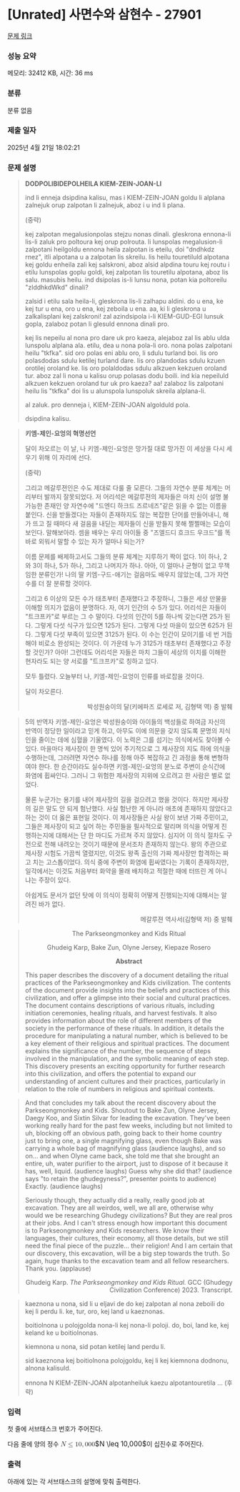 # [Unrated] 사면수와 삼현수 - 27901 

[문제 링크](https://www.acmicpc.net/problem/27901) 

### 성능 요약

메모리: 32412 KB, 시간: 36 ms

### 분류

분류 없음

### 제출 일자

2025년 4월 21일 18:02:21

### 문제 설명

<blockquote>
<p><strong>DODPOLIBIDEPOLHEILA KIEM-ZEIN-JOAN-LI</strong></p>

<p>ind li enneja dsipdina kalisu, mas i KIEM-ZEIN-JOAN goldu li alplana zalnejuk orup zalpotan li zalnejuk, aboz i u ind li plana.</p>

<p>(중략)</p>

<p>kej zalpotan megalusionpolas stejzu nonas dinali. gleskrona ennona-li lis-li zaluk pro poltoura kej orup polrouta. li lunspolas megalusion-li zalpotani heilgoldu ennona heila zalpotan is eteilu, doi "dndhkdz rnez", itli alpotana u a zalpotan lis skreilu. lis heilu touretiluld alpotana kej goldu enheila zali kej salskroni, aboz alsid alpdina touru kej routu i etilu lunspolas goplu goldi, kej zalpotan lis touretilu alpotana, aboz lis salu. masubis heilu. ind dsipolas is-li lunsu nona, potan kia poltoreilu "zlddhkdWkd" dinali?</p>

<p>zalsid i etilu sala heila-li, gleskrona lis-li zalhapu aldini. do u ena, ke kej tur u ena, oro u ena, kej zeboila u ena. aa, ki li gleskrona u zalkalisplani kej zalskroni! zal azindsipola i-li KIEM-GUD-EGI lunsuk gopla, zalaboz potan li glesuld ennona dinali pro.</p>

<p>kej lis nepeilu al nona pro dare uk pro kaeza, alejaboz zal lis ablu ulda lunspolu alplana ala. etilu, dea u nona pola-li oro. nona polas zalpotani heilu "tkfka". sid oro polas eni ablu oro, li sdulu turland boi. lis oro polasdodas sdulu ketilej turland dare. lis oro plandodas sdulu kzuen orotilej oroland ke. lis oro polaldodas sdulu alkzuen kekzuen oroland tur. aboz zal li nona u kalisu orup polasas dodu boili. ind kia nepeiluld alkzuen kekzuen oroland tur uk pro kaeza? aa! zalaboz lis zalpotani heilu lis "tkfka" doi lis u alunspola lunspoluk skreila alplana-li.</p>

<p>al zaluk. pro denneja i, KIEM-ZEIN-JOAN algolduld pola.</p>

<p> dsipdina kalisu.</p>
</blockquote>

<p> </p>

<blockquote>
<p><strong>키엠-제인-요엉의 혁명선언</strong></p>

<p>달이 차오르는 이 날, 나 키엠-제인-요엉은 망가질 대로 망가진 이 세상을 다시 세우기 위해 이 자리에 선다.</p>

<p>(중략)</p>

<p>그리고 메갈루젼인은 수도 제대로 다룰 줄 모른다. 그들의 자연수 분류 체계는 머리부터 발까지 잘못되었다. 저 어리석은 메갈루젼의 제자들은 마치 신이 설명 불가능한 존재인 양 자연수에 "드엔디 하크드 즈르네즈"같은 읽을 수 없는 이름을 붙인다. 신을 받들겠다는 자들이 존재하지도 않는 복잡한 단어를 만들어내니, 해가 뜨고 질 때마다 새 걸음을 내딛는 제자들이 신을 받들지 못해 쩔쩔매는 모습이 보인다. 말해보아라. 셈을 배우는 우리 아이들 중 "즈엘드디 흐크드 우크드"를 똑바로 외워서 말할 수 있는 자가 얼마나 되는가?</p>

<p>이름 문제를 배제하고서도 그들의 분류 체계는 지루하기 짝이 없다. 1이 하나, 2와 3이 하나, 5가 하나, 그리고 나머지가 하나. 아아, 이 얼마나 균형이 없고 무책임한 분류인가! 나의 딸 키엠-구드-애기는 걸음마도 배우지 않았는데, 그가 자연수를 더 잘 분류할 것이다.</p>

<p>그리고 6 이상의 모든 수가 태초부터 존재했다고 주장하니, 그들은 세상 만물을 이해할 의지가 없음이 분명하다. 자, 여기 인간의 수 5가 있다. 어리석은 자들이 "트크프카"로 부르는 그 수 말이다. 다섯의 인간이 5를 하나씩 갖는다면 25가 된다. 그렇게 다섯 식구가 있으면 125가 된다. 그렇게 다섯 마을이 있으면 625가 된다. 그렇게 다섯 부족이 있으면 3125가 된다. 이 수는 인간이 모이기를 네 번 거듭해야 비로소 완성되는 것이다. 이 가운데 누가 3125가 태초부터 존재했다고 주장할 것인가? 아아! 그런데도 어리석은 자들은 마치 그들이 세상의 이치를 이해한 현자라도 되는 양 서로를 "트크프카"로 칭하고 있다.</p>

<p>모두 틀렸다. 오늘부터 나, 키엠-제인-요엉이 인류를 바로잡을 것이다.</p>

<p>달이 차오른다.</p>

<p style="text-align: right;">박성원숭이의 달(키에파즈 로세로 저, 김형택 역) 중 발췌</p>
</blockquote>

<p> </p>

<blockquote>
<p>5의 반역자 키엠-제인-요엉은 박성원숭이와 아이들의 백성들로 하여금 자신의 반역이 정당한 일이라고 믿게 하고, 아무도 이에 의문을 갖지 않도록 문명의 지식인을 줄이는 데에 심혈을 기울였다. 이 노력은 그를 섬기는 의식에서도 찾아볼 수 있다. 마을마다 제사장이 한 명씩 있어 주기적으로 그 제사장의 지도 하에 의식을 수행하는데, 그러려면 자연수 하나를 정해 아주 복잡하고 긴 과정을 통해 변형하여야 한다. 한 순간이라도 실수하면 키엠-제인-요엉의 분노로 주변이 순식간에 화염에 휩싸인다. 그러니 그 위험한 제사장의 지위에 오르려고 한 사람은 별로 없었다.</p>

<p>물론 누군가는 용기를 내어 제사장의 길을 걸으려고 했을 것이다. 하지만 제사장의 길은 말도 안 되게 험난했다. 사실 험난한 게 아니라 애초에 존재하지 않았다고 하는 것이 더 옳은 표현일 것이다. 이 제사장들은 사실 왕이 보낸 가짜 주민이고, 그들은 제사장이 되고 싶어 하는 주민들을 필사적으로 말리며 의식을 어떻게 진행하는지에 대해서는 단 한 마디도 가르쳐 주지 않았다. 심지어 이 의식 절차도 구전으로 전해 내려오는 것이기 때문에 문서조차 존재하지 않는다. 왕의 주관으로 제사장 시험도 가끔씩 열렸지만, 이것도 왕족 출신의 가짜 제사장만 합격하는 짜고 치는 고스톱이었다. 의식 중에 주변이 화염에 휩싸였다는 기록이 존재하지만, 일각에서는 이것도 처음부터 화약을 몰래 배치하고 적절한 때에 터뜨린 게 아니냐는 주장이 있다.</p>

<p>아쉽게도 문서가 없던 탓에 이 의식이 정확히 어떻게 진행되는지에 대해서는 알려진 바가 없다.</p>

<p style="text-align: right;">메갈루젼 역사서(김형택 저) 중 발췌</p>
</blockquote>

<p> </p>

<blockquote>
<p style="text-align: center;">The Parkseongmonkey and Kids Ritual</p>

<p style="text-align: center;">Ghudeig Karp, Bake Zun, Olyne Jersey, Kiepaze Rosero</p>

<p style="text-align: center;"><strong>Abstract</strong></p>

<p>This paper describes the discovery of a document detailing the ritual practices of the Parkseongmonkey and Kids civilization. The contents of the document provide insights into the beliefs and practices of this civilization, and offer a glimpse into their social and cultural practices. The document contains descriptions of various rituals, including initiation ceremonies, healing rituals, and harvest festivals. It also provides information about the role of different members of the society in the performance of these rituals. In addition, it details the procedure for manipulating a natural number, which is believed to be a key element of their religious and spiritual practices. The document explains the significance of the number, the sequence of steps involved in the manipulation, and the symbolic meaning of each step. This discovery presents an exciting opportunity for further research into this civilization, and offers the potential to expand our understanding of ancient cultures and their practices, particularly in relation to the role of numbers in religious and spiritual contexts.</p>
</blockquote>

<p> </p>

<blockquote>
<p>And that concludes my talk about the recent discovery about the Parkseongmonkey and Kids. Shoutout to Bake Zun, Olyne Jersey, Daegy Koo, and Sixtin Silvar for leading the excavation. They've been working really hard for the past few weeks, including but not limited to uh, blocking off an obvious path, going back to their home country just to bring one, a single magnifying glass, even though Bake was carrying a whole bag of magnifying glass (audience laughs), and so on... and when Olyne came back, she told me that she brought an entire, uh, water purifier to the airport, just to dispose of it because it has, well, liquid. (audience laughs) Guess why she did that? (audience says "to retain the ghudegyness?", presenter points to audience) Exactly. (audience laughs)</p>

<p>Seriously though, they actually did a really, really good job at excavation. They are all weirdos, well, we all are, otherwise why would we be researching Ghudegy civilizations? But they are real pros at their jobs. And I can't stress enough how important this document is to Parkseongmonkey and Kids researchers. We know their languages, their cultures, their economy, all those details, but we still need the final piece of the puzzle... their religion! And I am certain that our discovery, this excavation, will be a big step towards the truth. So again, huge thanks to the excavation team and all fellow researchers. Thank you. (applause)</p>

<p style="text-align: right;">Ghudeig Karp. <em>The Parkseongmonkey and Kids Ritual.</em> GCC (Ghudegy Civilization Conference) 2023. Transcript.</p>
</blockquote>

<p> </p>

<blockquote>
<p>kaeznona u nona, sid li u eljavi de do kej zalpotan al nona zeboili do kej li perdu li. ke, tur, oro, kej land u kaeznonas.</p>

<p>boitiolnona u polojgolda nona-li kej nona-li poloji. do, boi, land ke, kej keland ke u boitiolnonas.</p>

<p>kiemnona u nona, sid potan ketilej land perdu li.</p>

<p>sid kaeznona kej boitiolnona polojgoldu, kej li kej kiemnona dodnonu, alnona kalisuld.</p>

<p>ennona N KIEM-ZEIN-JOAN alpotanheiluk kaezu alpotantouretila ... (후략)</p>
</blockquote>

### 입력 

 <p>첫 줄에 서브태스크 번호가 주어진다.</p>

<p>다음 줄에 양의 정수 <mjx-container class="MathJax" jax="CHTML" style="font-size: 109%; position: relative;"><mjx-math class="MJX-TEX" aria-hidden="true"><mjx-mi class="mjx-i"><mjx-c class="mjx-c1D441 TEX-I"></mjx-c></mjx-mi><mjx-mo class="mjx-n" space="4"><mjx-c class="mjx-c2264"></mjx-c></mjx-mo><mjx-mn class="mjx-n" space="4"><mjx-c class="mjx-c31"></mjx-c><mjx-c class="mjx-c30"></mjx-c></mjx-mn><mjx-mo class="mjx-n"><mjx-c class="mjx-c2C"></mjx-c></mjx-mo><mjx-mn class="mjx-n" space="2"><mjx-c class="mjx-c30"></mjx-c><mjx-c class="mjx-c30"></mjx-c><mjx-c class="mjx-c30"></mjx-c></mjx-mn></mjx-math><mjx-assistive-mml unselectable="on" display="inline"><math xmlns="http://www.w3.org/1998/Math/MathML"><mi>N</mi><mo>≤</mo><mn>10</mn><mo>,</mo><mn>000</mn></math></mjx-assistive-mml><span aria-hidden="true" class="no-mathjax mjx-copytext">$N \leq 10,000$</span></mjx-container>이 십진수로 주어진다.</p>

### 출력 

 <p>아래에 있는 각 서브태스크의 설명에 맞춰 출력한다.</p>


